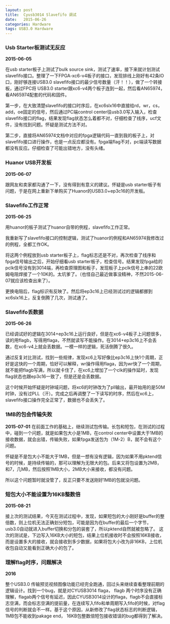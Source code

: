 ```yaml
---
layout: post
title:  Cyusb3014 Slavefifo 调试
date:   2015-06-26
categories: Hardware
tags: USB3.0 Hardware
---
```

<!--more-->
### Usb Starter板测试无反应
**2015-06-05**
    
在usb starter板子上测试了bulk source sink，测试了速率，接下来就计划测试slavefifo接口。整理了一下FPGA-xc6-v4板子的接口，发现排线上刚好有42条IO口，刚好够连接USB3.0 slavefifo接口的最少信号数量（汗！！），做了一个转接板，通过FPC将 USB3.0 starter跟xc6-v4两个板子连到一起，然后看AN65974，看AN65974配套的代码和固件。

第一步，在大致清楚slavefifo的接口时序后，在xc6slx16中直接给rd，wr，cs，add，oe固定的信号，然后通过PC端control center往usb3.0写入输入，检查slavefifo接口的flag，结果发现flag状态怎么着都不对，仔细检查了线序，ucf文件，没有找到问题。怀疑是测试方法不对。

第二步，直接将AN65974文档中对应的fpga逻辑代码一直到我的板子上，对slavefifo接口进行操作，也是一点反应都没有。fpga端flag不对，pc端读写数据都没有反应。仔细检查了可能出错地方，没有头绪。

### Huanor USB开发板
**2015-06-07**

跟网友和卖家都沟通了一下，没有得到有意义的建议。怀疑是usb starter板子有问题，于是在网上重新下单购买了Huanor的USB3.0+ep3c16的开发板。

### Slavefifo工作正常
**2015-06-25**

用huanor的板子测试了huanor自带的例程，slavefifo工作正常。
    
我重新写了slavefifo接口的控制逻辑，测试了huanor的例程和AN65974我修改过的例程，全都工作OK。

将这两个例程放到usb starter板子上，flag标志还是不对，再次检查了线序和fpga信号输出之后，开始仔细看usb starter板子，检查信号。结果发现fpga给的pclk信号没有到3014端，再检查原理图和板子，发现板子上pclk信号上串的22欧姆电阻焊接了一个10K的。太坑爹了。（也怪自己最近做事没精神，不然2015-06-07就应该检查出来了）。

更换电阻后，flag标识有反映了。然后将ep3c16上已经测试过的逻辑都挪到xc6slx16上，反复倒腾了几次，测试通了。

### Slavefifo丢数据

**2015-06-26**

已经调试好的逻辑在3014+ep3c16上运行良好，但是在xc6-v4板子上问题很多，读的用flagb，写得用flaga，不然就读写不能操作。在3014+ep3c16上不会丢数，在xc6-v4上就会丢数据。一模一样的逻辑，死活倒腾了很久。

通过反复对比测试，找到一些规律，发现xc6上写好像比ep3c16上快1个周期，正好是这快的一个周期，恰好可以解释，wr操作得用flaga，因为wr快了一个周期，就不能把flagb写满，所以就卡住了，在xc6上增加了一个clk的操作延时，发现flag状态也跟ep3c16一致了，但是还是会丢数据。

这个时候开始怀疑是时钟域问题，将xc6的时钟改为了pll输出，最开始用的是50M时钟，没有过PLL（汗）。完成之后再调整了一下读写的时序，然后在xc6上，slavefifo接口操作完全正常了，数据也不会丢失了。

### 1MB的包会传输失败

**2015-07-01**
在前面工作的基础上，继续测试包传输。长包和短包，在测试的过程中，碰到一个问题，就是如果包大小是1MB，在control center中设置大于1MB的接收数据，就会出错，传输失败，如果fpga发送包为（1M-2）B，就不会有这个问题。

怀疑是不是包大小不能大于1MB，但是一想有没有逻辑，因为如果不用pktend信号的时候，是持续传输的，那可以理解为无限大的包。后来又将包设置为2MB，和7，几MB，然后按照1MB大小，2MB大小来接收，都没有问题。

所以这个问题暂时就没管了，反正只要不发送刚好1MB的包就没问题。


### 短包大小不能设置为16KB整数倍
**2015-08-21**

接上次的测试结果，今天在测试过程中，发现，如果短包的大小刚好是buffer的整倍数，则上位机无法正确划分短包，可能是因为在buffer的最后一个字节，usb3.0自动就进入buffer切换和分包的装套了，所以pktend自然就被忽略了。
这次的测试是，下边写入16KB大小的短包，结果上位机接收时不会按照16KB接收，而是设置多大的接收，就会接收到多少数据，如果将包大小改为非16KB，上位机收包自动又能看到正确大小的包了。


### 理解flag时序，问题解决
**2016**

整个USB3.0 传输预览视频图像功能已经完全跑通，回过头来继续查看整理前期的逻辑设计。找到一个bug，就是对CYUSB3014 flaga， flagb 两个时序没有正确理解，flagab两个信号有延迟，因此CYUSB3014设计的flaga，flagb不会直接标志空满，而会标志空满的提前量，在连续写入fifo和单周期写入fifo的时候，对flag信号的判断就会不一样。基于这个原因，从新修改了flag状态标志的判断逻辑，1MB包不能收到pakage end， 16KB包整数倍短包接收错误的bug都得到了解决。
